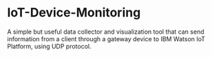 # IoT-Device-Monitoring
A simple but useful data collector and visualization tool that can send information from a client through a gateway device to IBM Watson IoT Platform, using UDP protocol.

